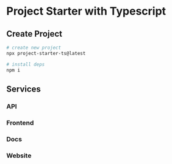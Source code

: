 # Project Starter with Typescript

## Create Project

```bash
# create new project
npx project-starter-ts@latest

# install deps
npm i
```

## Services 

### API
### Frontend
### Docs
### Website